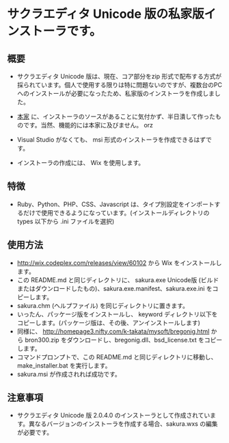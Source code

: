 サクラエディタ Unicode 版の私家版インストーラです。
============================================================

概要
-----

* サクラエディタ Unicode 版は、現在、コア部分をzip 形式で配布する方式が採られています。個人で使用する限りは特に問題ないのですが、複数台のPCへのインストールが必要になったため、私家版のインストーラを作成しました。

* [本家](http://sourceforge.net/apps/trac/sakura-editor/wiki/Installer) に、インストーラのソースがあることに気付かず、半日潰して作ったものです。当然、機能的には本家に及びません。 orz

* Visual Studio がなくても、 msi 形式のインストーラを作成できるはずです。
* インストーラの作成には、 Wix を使用します。

特徴
-----

* Ruby、Python、PHP、CSS、Javascript は、タイプ別設定をインポートするだけで使用できるようになっています。(インストールディレクトリの types 以下から .ini ファイルを選択)

使用方法
---------

* http://wix.codeplex.com/releases/view/60102 から Wix をインストールします。
* この README.md と同じディレクトリに、 sakura.exe Unicode版 (ビルドまたはダウンロードしたもの)、sakura.exe.manifest、sakura.exe.ini をコピーします。
* sakura.chm (ヘルプファイル) を同じディレクトリに置きます。
* いったん、パッケージ版をインストールし、 keyword ディレクトリ以下をコピーします。(パッケージ版は、その後、アンインストールします)
* 同様に、 http://homepage3.nifty.com/k-takata/mysoft/bregonig.html から bron300.zip をダウンロードし、bregonig.dll、bsd_license.txt をコピーします。
* コマンドプロンプトで、この README.md と同じディレクトリに移動し、 make_installer.bat を実行します。
* sakura.msi が作成されれば成功です。

注意事項
--------

* サクラエディタ Unicode 版 2.0.4.0 のインストーラとして作成されています。異なるバージョンのインストーラを作成する場合、sakura.wxs の編集が必要です。
